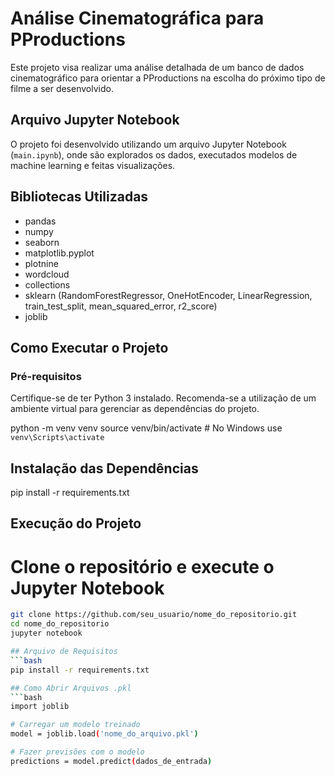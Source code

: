 # Análise Cinematográfica para PProductions

Este projeto visa realizar uma análise detalhada de um banco de dados cinematográfico para orientar a PProductions na escolha do próximo tipo de filme a ser desenvolvido.

## Arquivo Jupyter Notebook

O projeto foi desenvolvido utilizando um arquivo Jupyter Notebook (`main.ipynb`), onde são explorados os dados, executados modelos de machine learning e feitas visualizações.

## Bibliotecas Utilizadas

- pandas
- numpy
- seaborn
- matplotlib.pyplot
- plotnine
- wordcloud
- collections
- sklearn (RandomForestRegressor, OneHotEncoder, LinearRegression, train_test_split, mean_squared_error, r2_score)
- joblib

## Como Executar o Projeto

### Pré-requisitos

Certifique-se de ter Python 3 instalado. Recomenda-se a utilização de um ambiente virtual para gerenciar as dependências do projeto.


python -m venv venv
source venv/bin/activate  # No Windows use `venv\Scripts\activate`

## Instalação das Dependências

pip install -r requirements.txt

## Execução do Projeto

# Clone o repositório e execute o Jupyter Notebook

```bash
git clone https://github.com/seu_usuario/nome_do_repositorio.git
cd nome_do_repositorio
jupyter notebook

## Arquivo de Requisitos
```bash
pip install -r requirements.txt

## Como Abrir Arquivos .pkl
```bash
import joblib

# Carregar um modelo treinado
model = joblib.load('nome_do_arquivo.pkl')

# Fazer previsões com o modelo
predictions = model.predict(dados_de_entrada)
